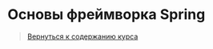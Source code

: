 Основы фреймворка Spring
====================

>
>[Вернуться к содержанию курса]({{site.baseurl}}/course/content)
>

